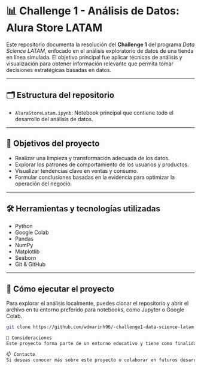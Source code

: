 # 📊 Challenge 1 - Análisis de Datos: Alura Store LATAM

Este repositorio documenta la resolución del **Challenge 1** del programa *Data Science LATAM*, enfocado en el análisis exploratorio de datos de una tienda en línea simulada. El objetivo principal fue aplicar técnicas de análisis y visualización para obtener información relevante que permita tomar decisiones estratégicas basadas en datos.

---

## 🗂️ Estructura del repositorio

- `AluraStoreLatam.ipynb`: Notebook principal que contiene todo el desarrollo del análisis de datos.

---

## 🎯 Objetivos del proyecto

- Realizar una limpieza y transformación adecuada de los datos.
- Explorar los patrones de comportamiento de los usuarios y productos.
- Visualizar tendencias clave en ventas y consumo.
- Formular conclusiones basadas en la evidencia para optimizar la operación del negocio.

---

## 🛠️ Herramientas y tecnologías utilizadas

- Python 
- Google Colab
- Pandas
- NumPy
- Matplotlib
- Seaborn
- Git & GitHub

---

## 🚀 Cómo ejecutar el proyecto

Para explorar el análisis localmente, puedes clonar el repositorio y abrir el archivo en tu entorno preferido para notebooks, como Jupyter o Google Colab.

```bash
git clone https://github.com/wdmarinh96/-challenge1-data-science-latam.git

📌 Consideraciones
Este proyecto forma parte de un entorno educativo y tiene como finalidad reforzar habilidades clave en ciencia de datos, incluyendo análisis exploratorio, visualización, storytelling con datos y buenas prácticas de documentación.

📫 Contacto
Si deseas conocer más sobre este proyecto o colaborar en futuros desarrollos, no dudes en contactarme a través de GitHub.


